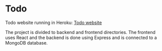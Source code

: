 # Todo

Todo website running in Heroku:
[Todo website](https://www.ljkos-todo.herokuapp.com)

The project is divided to backend and frontend directories.
The frontend uses React and the backend is done using Express and is connected to a MongoDB database.